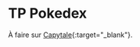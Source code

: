 # TP Pokedex

À faire sur [Capytale](https://capytale2.ac-paris.fr/web/c/b454-3543133){:target="_blank"}.
